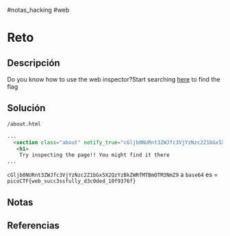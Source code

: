 #notas_hacking #web
# Reto
## Descripción
Do you know how to use the web inspector?Start searching [here](http://titan.picoctf.net:57412/) to find the flag
## Solución
`/about.html`
```html
...
  <section class="about" notify_true="cGljb0NURnt3ZWJfc3VjYzNzc2Z1bGx5X2QzYzBkZWRfMTBmOTM3NmZ9">
   <h1>
    Try inspecting the page!! You might find it there
...
```
`cGljb0NURnt3ZWJfc3VjYzNzc2Z1bGx5X2QzYzBkZWRfMTBmOTM3NmZ9` a `base64`
es = `picoCTF{web_succ3ssfully_d3c0ded_10f9376f}`
## Notas

## Referencias
